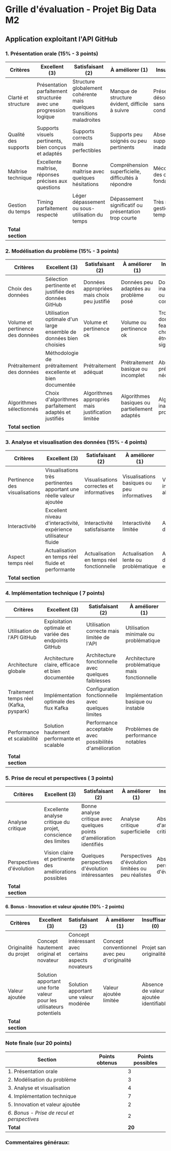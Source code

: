 # Grille d'évaluation - Projet Big Data M2
## Application exploitant l'API GitHub

### 1. Présentation orale (15% - 3 points)
| Critères | Excellent (3) | Satisfaisant (2) | À améliorer (1) | Insuffisant (0) | Note |
|----------|---------------|-------------------|------------------|----------------|------|
| Clarté et structure | Présentation parfaitement structurée avec une progression logique | Structure globalement cohérente mais quelques transitions maladroites | Manque de structure évident, difficile à suivre | Présentation désorganisée, sans fil conducteur | |
| Qualité des supports | Supports visuels pertinents, bien conçus et adaptés | Supports corrects mais perfectibles | Supports peu soignés ou peu pertinents | Absence ou supports inadaptés | |
| Maîtrise technique | Excellente maîtrise, réponses précises aux questions | Bonne maîtrise avec quelques hésitations | Compréhension superficielle, difficultés à répondre | Méconnaissance des concepts fondamentaux | |
| Gestion du temps | Timing parfaitement respecté | Léger dépassement ou sous-utilisation du temps | Dépassement significatif ou présentation trop courte | Très mauvaise gestion du temps | |
| **Total section** | | | | | **/3** |

### 2. Modélisation du problème (15% - 3 points)
| Critères | Excellent (3) | Satisfaisant (2) | À améliorer (1) | Insuffisant (0) | Note |
|----------|---------------|-------------------|------------------|----------------|------|
| Choix des données | Sélection pertinente et justifiée des données GitHub | Données appropriées mais choix peu justifié | Données peu adaptées au problème posé | Données inadéquates ou mal comprises | |
| Volume et pertinence des données | Utilisation optimale d'un large ensemble de données bien choisies | Volume et pertinence ok | Volume ou pertinence ok | Trop peu de données ou features mal choisies pour être significatif | |
| Prétraitement des données | Méthodologie de prétraitement excellente et bien documentée | Prétraitement adéquat | Prétraitement basique ou incomplet | Absence de prétraitement nécessaire | |
| Algorithmes sélectionnés | Choix d'algorithmes parfaitement adaptés et justifiés | Algorithmes appropriés mais justification limitée | Algorithmes basiques ou partiellement adaptés | Algorithmes inadaptés au problème | |
| **Total section** | | | | | **/3** |

### 3. Analyse et visualisation des données (15% - 4 points)
| Critères | Excellent (3) | Satisfaisant (2) | À améliorer (1) | Insuffisant (0) | Note |
|----------|---------------|-------------------|------------------|----------------|------|
| Pertinence des visualisations | Visualisations très pertinentes apportant une réelle valeur ajoutée | Visualisations correctes et informatives | Visualisations basiques ou peu informatives | Visualisations inadaptées ou absentes | |
| Interactivité | Excellent niveau d'interactivité, expérience utilisateur fluide | Interactivité satisfaisante | Interactivité limitée | Absence d'interactivité | |
| Aspect temps réel | Actualisation en temps réel fluide et performante | Actualisation en temps réel fonctionnelle | Actualisation lente ou problématique | Absence d'actualisation en temps réel | |
| **Total section** | | | | | **/3** |

### 4. Implémentation technique ( 7 points)
| Critères | Excellent (3) | Satisfaisant (2) | À améliorer (1) | Insuffisant (0) | Note |
|----------|---------------|-------------------|------------------|----------------|------|
| Utilisation de l'API GitHub | Exploitation optimale et variée des endpoints GitHub | Utilisation correcte mais limitée de l'API | Utilisation minimale ou problématique | Échec d'intégration de l'API | |
| Architecture globale | Architecture claire, efficace et bien documentée | Architecture fonctionnelle avec quelques faiblesses | Architecture problématique mais fonctionnelle | Architecture inadaptée ou non fonctionnelle | |
| Traitement temps réel (Kafka, pyspark) | Implémentation optimale des flux Kafka | Configuration fonctionnelle avec quelques limites | Implémentation basique ou instable | Échec d'implémentation | |
| Performance et scalabilité | Solution hautement performante et scalable | Performance acceptable avec possibilités d'amélioration | Problèmes de performance notables | Solution non viable en production | |
| **Total section** | | | | | **/7** |

### 5. Prise de recul et perspectives ( 3 points)
| Critères | Excellent (3) | Satisfaisant (2) | À améliorer (1) | Insuffisant (0) | Note |
|----------|---------------|-------------------|------------------|----------------|------|
| Analyse critique | Excellente analyse critique du projet, conscience des limites | Bonne analyse critique avec quelques points d'amélioration identifiés | Analyse critique superficielle | Absence d'analyse critique | |
| Perspectives d'évolution | Vision claire et pertinente des améliorations possibles | Quelques perspectives d'évolution intéressantes | Perspectives d'évolution limitées ou peu réalistes | Absence de perspectives d'évolution | |
| **Total section** | | | | | **/2** |

#### 6. Bonus - Innovation et valeur ajoutée (10% - 2 points)
| Critères | Excellent (3) | Satisfaisant (2) | À améliorer (1) | Insuffisant (0) | Note |
|----------|---------------|-------------------|------------------|----------------|------|
| Originalité du projet | Concept hautement original et novateur | Concept intéressant avec certains aspects novateurs | Concept conventionnel avec peu d'originalité | Projet sans originalité | |
| Valeur ajoutée | Solution apportant une forte valeur pour les utilisateurs potentiels | Solution apportant une valeur modérée | Valeur ajoutée limitée | Absence de valeur ajoutée identifiable | |
| **Total section** | | | | | **/2** |

### Note finale (sur 20 points)
| Section | Points obtenus | Points possibles |
|---------|---------------|------------------|
| 1. Présentation orale | | 3 |
| 2. Modélisation du problème | | 3 |
| 3. Analyse et visualisation | | 4 |
| 4. Implémentation technique | | 7 |
| 5. Innovation et valeur ajoutée | | 2 |
| *6. Bonus - Prise de recul et perspectives* | | 2 |
| **Total** | | **20** |

### Commentaires généraux:

